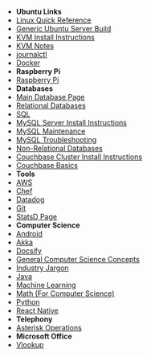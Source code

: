 - **Ubuntu Links**
 - [Linux Quick Reference](/operating_systems/ubuntu/linux_notes)
 - [Generic Ubuntu Server Build](/operating_systems/ubuntu/server_build)
 - [KVM Install Instructions](/operating_systems/ubuntu/package_install/kvm_install)
 - [KVM Notes](/operating_systems/ubuntu/package_operations/kvm_notes)
 - [journalctl](/operating_systems/ubuntu/package_operations/journalctl) 
 - [Docker](/operating_systems/docker/)  
- **Raspberry Pi**
 - [Raspberry Pi](/operating_systems/raspberry_pi/) 
- **Databases**
 - [Main Database Page](/databases/)  
 - [Relational Databases](/databases/relational_databases/)
 - [SQL](/databases/relational_databases/sql)
 - [MySQL Server Install Instructions](/databases/mysql/mysql_install)
 - [MySQL Maintenance](/databases/mysql/mysql_maintenance)
 - [MySQL Troubleshooting](/databases/mysql/mysql_troubleshooting)
 - [Non-Relational Databases](/databases/nonrelational_databases/nonrelational_databases)  
 - [Couchbase Cluster Install Instructions](/databases/couchbase/couchbase_install)
 - [Couchbase Basics](/databases/couchbase/couchbase_basics)  
- **Tools**  
 - [AWS](/learn_to_code/aws/)  
 - [Chef](/learn_to_code/chef/)  
 - [Datadog](/tools/datadog/)  
 - [Git](/learn_to_code/git/)  
 - [StatsD Page](/learn_to_code/statsd/)  
- **Computer Science**  
 - [Android](/learn_to_code/android/)  
 - [Akka](/learn_to_code/java/akka/)
 - [Docsify](/learn_to_code/docsify/)
 - [General Computer Science Concepts](/learn_to_code/computer_science_concepts) 
 - [Industry Jargon](/learn_to_code/industry_jargon)
 - [Java](/learn_to_code/java/)
 - [Machine Learning](/learn_to_code/machine_learning/)  
 - [Math (For Computer Science)](/learn_to_code/math/)
 - [Python](/learn_to_code/python/)  
 - [React Native](/learn_to_code/android/react_native/)  
- **Telephony**
 - [Asterisk Operations](/telephony/asterisk) 
- **Microsoft Office**
 - [Vlookup](/office/excel_vlookup)
